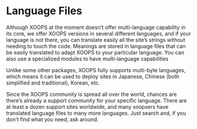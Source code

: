 # Language Files

Although XOOPS at the moment doesn’t offer multi-language capability in its core, we offer XOOPS versions in several different languages, and if your language is not there, you can translate easily all the site’s strings without needing to touch the code. Meanings are stored in language files that can be easily translated to adapt XOOPS to your particular language. You can also use a specialized modules to have multi-language capabilities

Unlike some other packages, XOOPS fully supports multi-byte languages, which means it can be used to deploy sites in Japanese, Chinese \(both simplified and traditional\), Korean, etc.

Since the XOOPS community is spread all over the world, chances are there’s already a support community for your specific language. There are at least a dozen support sites worldwide, and many xoopsers have translated language files to many more languages. Just search and, if you don't find what you need, ask around.

